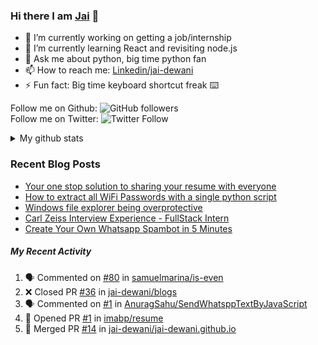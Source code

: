 
### Hi there I am [Jai](https://jaid.tech) 👋

- 🔭 I’m currently working on getting a job/internship
- 🌱 I’m currently learning React and revisiting node.js
- 💬 Ask me about python, big time python fan 
- 📫 How to reach me: [Linkedin/jai-dewani](https://www.linkedin.com/in/jai-dewani)
- ⚡ Fun fact: Big time keyboard shortcut freak :keyboard:

Follow me on Github: ![GitHub followers](https://img.shields.io/github/followers/jai-dewani?label=Follow&style=social)  
Follow me on Twitter: ![Twitter Follow](https://img.shields.io/twitter/follow/jai_dewani?label=Follow&style=social)  

<details>
  <summary>My github stats</summary>
  &nbsp;&nbsp;&nbsp;&nbsp;<img src="https://github-readme-stats.vercel.app/api?username=jai-dewani">
</details>  

### Recent Blog Posts
<!-- BLOG-POST-LIST:START -->
- [Your one stop solution to sharing your resume with everyone](https://jai-dewani.github.io/blogs/one-stop-solution-to-sharing-your-resume/)
- [How to extract all WiFi Passwords with a single python script](https://jai-dewani.github.io/blogs/extract-wifi-passwords/)
- [Windows file explorer being overprotective](https://jai-dewani.github.io/blogs/windows-file-structure/)
- [Carl Zeiss Interview Experience - FullStack Intern](https://jai-dewani.github.io/blogs/carl-zeiss-interview-experience/)
- [Create Your Own Whatsapp Spambot in 5 Minutes](https://jai-dewani.github.io/blogs/automate-whatsapp/)
<!-- BLOG-POST-LIST:END -->

##### My Recent Activity
<!--START_SECTION:activity-->
1. 🗣 Commented on [#80](https://github.com/samuelmarina/is-even/issues/80) in [samuelmarina/is-even](https://github.com/samuelmarina/is-even)
2. ❌ Closed PR [#36](https://github.com/jai-dewani/blogs/pull/36) in [jai-dewani/blogs](https://github.com/jai-dewani/blogs)
3. 🗣 Commented on [#1](https://github.com/AnuragSahu/SendWhatsppTextByJavaScript/issues/1) in [AnuragSahu/SendWhatsppTextByJavaScript](https://github.com/AnuragSahu/SendWhatsppTextByJavaScript)
4. 💪 Opened PR [#1](https://github.com/imabp/resume/pull/1) in [imabp/resume](https://github.com/imabp/resume)
5. 🎉 Merged PR [#14](https://github.com/jai-dewani/jai-dewani.github.io/pull/14) in [jai-dewani/jai-dewani.github.io](https://github.com/jai-dewani/jai-dewani.github.io)
<!--END_SECTION:activity-->

